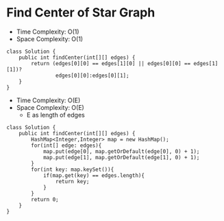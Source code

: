 # Find Center of Star Graph

- Time Complexity: O(1)
- Space Complexity: O(1)

```
class Solution {
    public int findCenter(int[][] edges) {
        return (edges[0][0] == edges[1][0] || edges[0][0] == edges[1][1])?
                edges[0][0]:edges[0][1];
    }
}
```

- Time Complexity: O(E)
- Space Complexity: O(E)
  - E as length of edges

```
class Solution {
    public int findCenter(int[][] edges) {
        HashMap<Integer,Integer> map = new HashMap();
        for(int[] edge: edges){
            map.put(edge[0], map.getOrDefault(edge[0], 0) + 1);
            map.put(edge[1], map.getOrDefault(edge[1], 0) + 1);
        }
        for(int key: map.keySet()){
            if(map.get(key) == edges.length){
                return key;
            }
        }
        return 0;
    }
}
```

